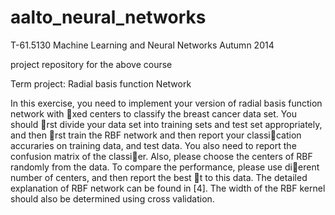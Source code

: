 aalto_neural_networks
=====================

T-61.5130 Machine Learning and Neural Networks Autumn 2014

project repository for the above course

Term project: Radial basis function Network

In this exercise, you need to implement your version of radial basis function
network with xed centers to classify the breast cancer data set. You should
rst divide your data set into training sets and test set appropriately, and then
rst train the RBF network and then report your classication accuraries on
training data, and test data. You also need to report the confusion matrix of
the classier. Also, please choose the centers of RBF randomly from the data.
To compare the performance, please use dierent number of centers, and then
report the best t to this data. The detailed explanation of RBF network can
be found in [4]. The width of the RBF kernel should also be determined using
cross validation.

